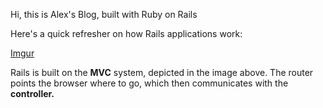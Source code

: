 Hi, this is Alex's Blog, built with Ruby on Rails

Here's a quick refresher on how Rails applications work: 

[Imgur](https://i.imgur.com/T0L9Njv.png)

Rails is built on the <b>MVC</b> system, depicted in the image above. The </b>router</b> points the browser where to go, which then communicates with the <b>controller.</b>  




